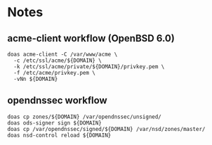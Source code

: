 # Notes

## acme-client workflow (OpenBSD 6.0)
    doas acme-client -C /var/www/acme \
      -c /etc/ssl/acme/${DOMAIN} \
      -k /etc/ssl/acme/private/${DOMAIN}/privkey.pem \
      -f /etc/acme/privkey.pem \
      -vNn ${DOMAIN}

## opendnssec workflow
    doas cp zones/${DOMAIN} /var/opendnssec/unsigned/
    doas ods-signer sign ${DOMAIN}
    doas cp /var/opendnssec/signed/${DOMAIN} /var/nsd/zones/master/
    doas nsd-control reload ${DOMAIN}

